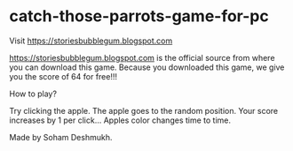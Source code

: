 # catch-those-parrots-game-for-pc



Visit https://storiesbubblegum.blogspot.com



https://storiesbubblegum.blogspot.com is the official source from where you can download this game.
Because you downloaded this game, we give you the score of 64 for free!!!


How to play?

Try clicking the apple. The apple goes to the random position. Your score increases by 1 per click... Apples color changes time to time.

Made by Soham Deshmukh.
